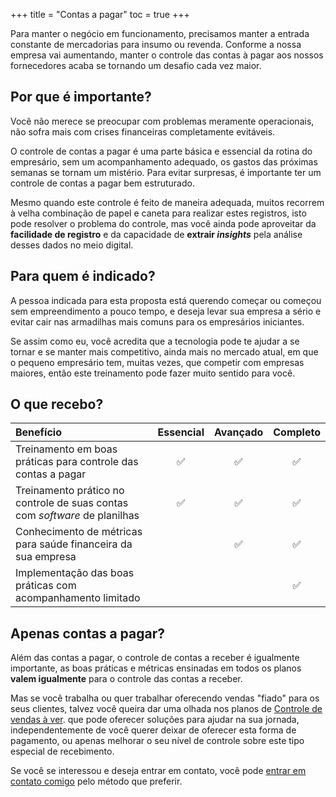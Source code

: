 +++
title = "Contas a pagar"
toc = true
+++

Para manter o negócio em funcionamento, precisamos manter a entrada constante de
mercadorias para insumo ou revenda. Conforme a nossa empresa vai aumentando, manter o
controle das contas à pagar aos nossos fornecedores acaba se tornando um desafio cada
vez maior.

<!--more-->

## Por que é importante?

Você não merece se preocupar com problemas meramente operacionais, não sofra mais com
crises financeiras completamente evitáveis.

O controle de contas a pagar é uma parte básica e essencial da rotina do empresário, sem
um acompanhamento adequado, os gastos das próximas semanas se tornam um mistério. Para
evitar surpresas, é importante ter um controle de contas a pagar bem estruturado.

Mesmo quando este controle é feito de maneira adequada, muitos recorrem à velha
combinação de papel e caneta para realizar estes registros, isto pode resolver o
problema do controle, mas você ainda pode aproveitar da **facilidade de registro** e da
capacidade de **extrair _insights_** pela análise desses dados no meio digital.

## Para quem é indicado?

A pessoa indicada para esta proposta está querendo começar ou começou sem empreendimento
a pouco tempo, e deseja levar sua empresa a sério e evitar cair nas armadilhas mais
comuns para os empresários iniciantes.

Se assim como eu, você acredita que a tecnologia pode te ajudar a se tornar e se manter
mais competitivo, ainda mais no mercado atual, em que o pequeno empresário tem, muitas
vezes, que competir com empresas maiores, então este treinamento pode fazer muito sentido
para você.

## O que recebo?

| Benefício                                                                  | Essencial | Avançado | Completo |
| :----                                                                      | :-------: | :------: | :------: |
| Treinamento em boas práticas para controle das contas a pagar              |    ✅     |    ✅    |    ✅    |
| Treinamento prático no controle de suas contas com _software_ de planilhas |    ✅     |    ✅    |    ✅    |
| Conhecimento de métricas para saúde financeira da sua empresa              |           |    ✅    |    ✅    |
| Implementação das boas práticas com acompanhamento limitado                |           |          |    ✅    |

## Apenas contas a pagar?

Além das contas a pagar, o controle de contas a receber é igualmente importante, as boas
práticas e métricas ensinadas em todos os planos **valem igualmente** para o controle das
contas a receber.

Mas se você trabalha ou quer trabalhar oferecendo vendas "fiado" para os seus clientes,
talvez você queira dar uma olhada nos planos de [Controle de vendas à ver](./cashd). que
pode oferecer soluções para ajudar na sua jornada, independentemente de você querer
deixar de oferecer esta forma de pagamento, ou apenas melhorar o seu nível de controle
sobre este tipo especial de recebimento.

Se você se interessou e deseja entrar em contato, você pode [entrar em contato comigo](../contato)
pelo método que preferir.


